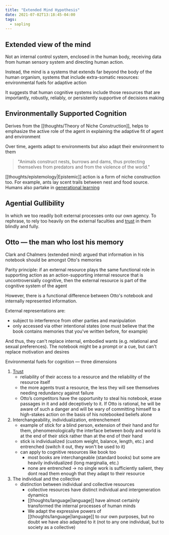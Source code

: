 ```yaml
---
title: "Extended Mind Hypothesis"
date: 2021-07-02T13:18:45-04:00
tags:
  - sapling
---
```


## Extended view of the mind

Not an internal control system, enclosed in the human body, receiving data from human sensory system and directing human action.

Instead, the mind is a systems that extends far beyond the body of the human organism, systems that include extra-somatic resources: environmental fuels for adaptive action

It suggests that human cognitive systems include those resources that are importantly, robustly, reliably, or persistently supportive of decisions making

## Environmentally Supported Cognition

Derives from the [[thoughts/Theory of Niche Construction]], helps to emphasize the active role of the agent in explaining the adaptive fit of agent and environment

Over time, agents adapt to environments but also adapt their environment to them

> "Animals construct nests, burrows and dams, thus protecting themselves from predators and from the violence of the world."

[[thoughts/epistemology|Epistemic]] action is a form of niche construction too. For example, ants lay scent trails between nest and food source. Humans also partake in [generational learning](thoughts/generational%20learning.md)

## Agential Gullibility

In which we too readily bolt external processes onto our own agency. To rephrase, to rely too heavily on the external faculties and [trust](thoughts/trust.md) in them blindly and fully.

## Otto — the man who lost his memory

Clark and Chalmers (extended mind) argued that information in his notebook should be amongst Otto's memories

Parity principle: if an external resource plays the same functional role in supporting action as an action-supporting internal resource that is uncontroversially cognitive, then the external resource is part of the cognitive system of the agent

However, there is a functional difference between Otto's notebook and internally represented information.

External representations are:

- subject to interference from other parties and manipulation
- only accessed via other intentional states (one must believe that the book contains memories that you've written before, for example)

And thus, they can't replace internal, embodied wants (e.g. relational and sexual preferences). The notebook might be a prompt or a cue, but can't replace motivation and desires

Environmental fuels for cognition — three dimensions

1.  [Trust](thoughts/trust.md)
    - reliability of their access to a resource and the reliability of the resource itself
    - the more agents trust a resource, the less they will see themselves needing redundancy against failure
    - Otto’s competitors have the opportunity to steal his notebook, erase passages in it and add deceptively to it. If Otto is rational, he will be aware of such a danger and will be wary of committing himself to a high-stakes action on the basis of his notebooked beliefs alone
2.  Interchangeability, individualization, entrenchement
    - example of stick for a blind person, extension of their hand and for them, phenomenologically the interface between body and world is at the end of their stick rather than at the end of their hand
    - stick is individualized (custom weight, balance, length, etc.) and entrenched (switch it out, they won't be used to it)
    - can apply to cognitive resources like book too
      - most books are interchangeable (standard books) but some are heavily individualized (long marginalia, etc.)
      - none are entrenched → no single work is sufficiently salient, they dont read them enough that they adapt to their resource
3.  The individual and the collective
    - distinction between individual and collective resources
      - collective resources have distinct individual and intergeneration dynamics
      - [[thoughts/language|language]] have almost certainly transformed the internal processes of human minds
      - We adapt the expressive powers of [[thoughts/language|language]] to our own purposes, but no doubt we have also adapted to it (not to any one individual, but to society as a collective)
